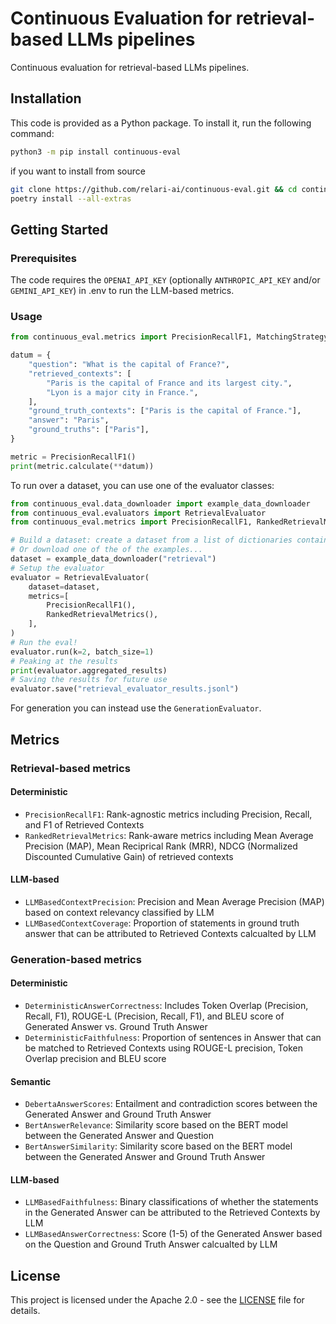 # Continuous Evaluation for retrieval-based LLMs pipelines

Continuous evaluation for retrieval-based LLMs pipelines.

## Installation

This code is provided as a Python package. To install it, run the following command:

```bash
python3 -m pip install continuous-eval
```

if you want to install from source

```bash
git clone https://github.com/relari-ai/continuous-eval.git && cd continuous-eval
poetry install --all-extras
```

## Getting Started

### Prerequisites

The code requires the `OPENAI_API_KEY` (optionally `ANTHROPIC_API_KEY` and/or `GEMINI_API_KEY`) in .env to run the LLM-based metrics.

### Usage

```python
from continuous_eval.metrics import PrecisionRecallF1, MatchingStrategy

datum = {
    "question": "What is the capital of France?",
    "retrieved_contexts": [
        "Paris is the capital of France and its largest city.",
        "Lyon is a major city in France.",
    ],
    "ground_truth_contexts": ["Paris is the capital of France."],
    "answer": "Paris",
    "ground_truths": ["Paris"],
}

metric = PrecisionRecallF1()
print(metric.calculate(**datum))
```

To run over a dataset, you can use one of the evaluator classes:

```python
from continuous_eval.data_downloader import example_data_downloader
from continuous_eval.evaluators import RetrievalEvaluator
from continuous_eval.metrics import PrecisionRecallF1, RankedRetrievalMetrics

# Build a dataset: create a dataset from a list of dictionaries containing question/answer/context/etc.
# Or download one of the of the examples... 
dataset = example_data_downloader("retrieval")
# Setup the evaluator
evaluator = RetrievalEvaluator(
    dataset=dataset,
    metrics=[
        PrecisionRecallF1(),
        RankedRetrievalMetrics(),
    ],
)
# Run the eval!
evaluator.run(k=2, batch_size=1)
# Peaking at the results
print(evaluator.aggregated_results)
# Saving the results for future use
evaluator.save("retrieval_evaluator_results.jsonl")
```

For generation you can instead use the `GenerationEvaluator`.

## Metrics

### Retrieval-based metrics

#### Deterministic

- `PrecisionRecallF1`: Rank-agnostic metrics including Precision, Recall, and F1 of Retrieved Contexts
- `RankedRetrievalMetrics`: Rank-aware metrics including Mean Average Precision (MAP), Mean Reciprical Rank (MRR), NDCG (Normalized Discounted Cumulative Gain) of retrieved contexts

#### LLM-based

- `LLMBasedContextPrecision`: Precision and Mean Average Precision (MAP) based on context relevancy classified by LLM
- `LLMBasedContextCoverage`: Proportion of statements in ground truth answer that can be attributed to Retrieved Contexts calcualted by LLM

### Generation-based metrics

#### Deterministic

- `DeterministicAnswerCorrectness`: Includes Token Overlap (Precision, Recall, F1), ROUGE-L (Precision, Recall, F1), and BLEU score of Generated Answer vs. Ground Truth Answer
- `DeterministicFaithfulness`: Proportion of sentences in Answer that can be matched to Retrieved Contexts using ROUGE-L precision, Token Overlap precision and BLEU score

#### Semantic

- `DebertaAnswerScores`: Entailment and contradiction scores between the Generated Answer and Ground Truth Answer
- `BertAnswerRelevance`: Similarity score based on the BERT model between the Generated Answer and Question
- `BertAnswerSimilarity`: Similarity score based on the BERT model between the Generated Answer and Ground Truth Answer

#### LLM-based

- `LLMBasedFaithfulness`: Binary classifications of whether the statements in the Generated Answer can be attributed to the Retrieved Contexts by LLM
- `LLMBasedAnswerCorrectness`: Score (1-5) of the Generated Answer based on the Question and Ground Truth Answer calcualted by LLM

## License

This project is licensed under the Apache 2.0 - see the [LICENSE](LICENSE) file for details.

